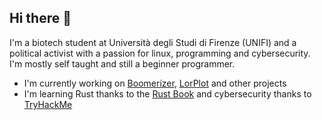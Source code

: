## Hi there 👋

I'm a biotech student at Università degli Studi di Firenze (UNIFI) and a political activist with a passion for linux, programming and cybersecurity. I'm mostly self taught and still a beginner programmer.

- I'm currently working on [Boomerizer](https://github.com/EuroNutellaMan/boomerizer), [LorPlot](https://github.com/EuroNutellaMan/LorPlot) and other projects
- I'm learning Rust thanks to the [Rust Book](https://doc.rust-lang.org/stable/book/title-page.html) and cybersecurity thanks to [TryHackMe](https://tryhackme.com)
